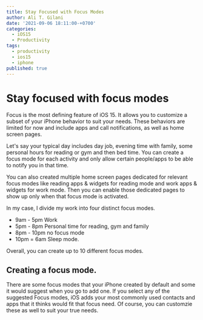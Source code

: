 ```yaml
---
title: Stay Focused with Focus Modes
author: Ali T. Gilani
date: '2021-09-06 18:11:00-+0700'
categories:
  - iOS15
  - Productivity
tags:
  - productivity
  - ios15
  - iphone
published: true
---
```


# Stay focused with focus modes
Focus is the most defining feature of iOS 15. It allows you to customize a subset of your iPhone behavior to suit your needs. These behaviors are limited for now and include apps and call notifications, as well as home screen pages.  

Let's say your typical day includes day job, evening time with family, some personal hours for reading or gym and then bed time. You can create a focus mode for each activity and only allow certain people/apps to be able to notify you in that time.  

You can also created multiple home screen pages dedicated for relevant focus modes like reading apps & widgets for reading mode and work apps & widgets for work mode.
Then you can enable those dedicated pages to show up only when that focus mode is activated.

In my case, I divide my work into four distinct focus modes. 
- 9am - 5pm Work
- 5pm - 8pm Personal time for reading, gym and family
- 8pm - 10pm no focus mode
- 10pm = 6am Sleep mode.

Overall, you can create up to 10 different focus modes.  

## Creating a focus mode.
There are some focus modes that your iPhone created by default and some it would suggest when you go to add one. If you select any of the suggested Focus modes, iOS adds your most commonly used contacts and apps that it thinks would fit that focus need. 
Of course, you can customzie these as well to suit your true needs.
